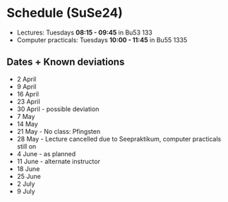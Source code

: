 # Schedule (SuSe24)

- Lectures: Tuesdays **08:15 - 09:45** in Bu53 133 
- Computer practicals: Tuesdays **10:00 - 11:45** in Bu55 1335 


## Dates + Known deviations

- 2 April  
- 9 April  
- 16 April  
- 23 April  
- 30 April - possible deviation
- 7 May  
- 14 May  
- 21 May - No class: Pfingsten
- 28 May - Lecture cancelled due to Seepraktikum, computer practicals still on
- 4 June - as planned
- 11 June - alternate instructor
- 18 June  
- 25 June 
- 2 July
- 9 July


